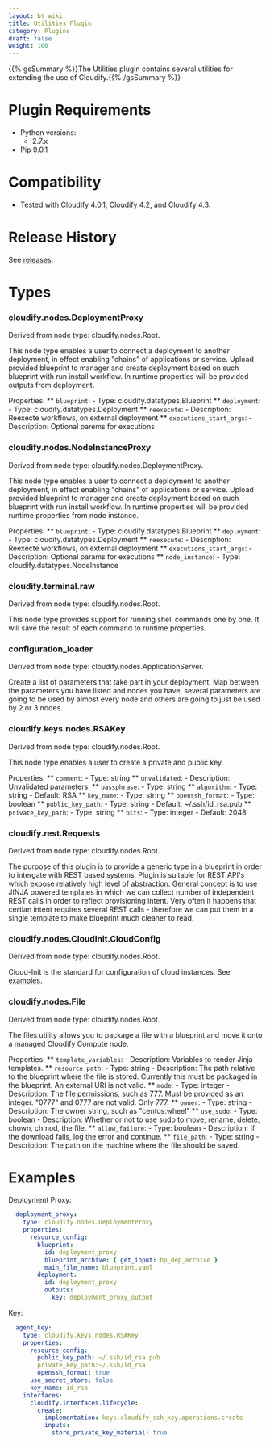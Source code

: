 ```yaml
---
layout: bt_wiki
title: Utilities Plugin
category: Plugins
draft: false
weight: 100
---
```


{{% gsSummary %}}The Utilities plugin contains several utilities for extending the use of Cloudify.{{% /gsSummary %}}

# Plugin Requirements

* Python versions:
  * 2.7.x
* Pip 9.0.1


# Compatibility

* Tested with Cloudify 4.0.1, Cloudify 4.2, and Cloudify 4.3.


# Release History

See [releases](https://github.com/cloudify-incubator/cloudify-utilities-plugin/releases).


# Types

### **cloudify.nodes.DeploymentProxy**
  Derived from node type: cloudify.nodes.Root.

This node type enables a user to connect a deployment to another deployment, in effect enabling "chains" of applications or service.
Upload provided blueprint to manager and create deployment based on such blueprint with run install workflow.
In runtime properties will be provided outputs from deployment.

  Properties:
    ** `blueprint`:
      - Type: cloudify.datatypes.Blueprint
    ** `deployment`:
      - Type: cloudify.datatypes.Deployment
    ** `reexecute`:
      - Description: Reexecte workflows, on external deployment
    ** `executions_start_args`:
      - Description: Optional parems for executions


### **cloudify.nodes.NodeInstanceProxy**
  Derived from node type: cloudify.nodes.DeploymentProxy.

This node type enables a user to connect a deployment to another deployment, in effect enabling "chains" of applications or service.
Upload provided blueprint to manager and create deployment based on such blueprint with run install workflow.
In runtime properties will be provided runtime properties from node instance.

  Properties:
    ** `blueprint`:
      - Type: cloudify.datatypes.Blueprint
    ** `deployment`:
      - Type: cloudify.datatypes.Deployment
    ** `reexecute`:
      - Description: Reexecte workflows, on external deployment
    ** `executions_start_args`:
      - Description: Optional params for executions
    ** `node_instance`:
      - Type: cloudify.datatypes.NodeInstance


### **cloudify.terminal.raw**
  Derived from node type: cloudify.nodes.Root.

This node type provides support for running shell commands one by one. It will save the result of each command to runtime properties.


### **configuration_loader**
  Derived from node type: cloudify.nodes.ApplicationServer.

Create a list of parameters that take part in your deployment,
Map between the parameters you have listed and nodes you have, several parameters are going
to be used by almost every node and others are going to just be used by 2 or 3 nodes.


### **cloudify.keys.nodes.RSAKey**
  Derived from node type: cloudify.nodes.Root.

This node type enables a user to create a private and public key.

  Properties:
    ** `comment`:
      - Type: string
    ** `unvalidated`:
      - Description: Unvalidated parameters.
    ** `passphrase`:
      - Type: string
    ** `algorithm`:
      - Type: string
      - Default: RSA
    ** `key_name`:
      - Type: string
    ** `openssh_format`:
      - Type: boolean
    ** `public_key_path`:
      - Type: string
      - Default: ~/.ssh/id_rsa.pub
    ** `private_key_path`:
      - Type: string
    ** `bits`:
      - Type: integer
      - Default: 2048


### **cloudify.rest.Requests**
  Derived from node type: cloudify.nodes.Root.

The purpose of this plugin is to provide a generic type in a blueprint in order to intergate with REST based systems. Plugin is suitable for REST API's which expose relatively high level of abstraction. General concept is to use JINJA powered templates in which we can collect number of independent REST calls in order to reflect provisioning intent. Very often it happens that certian intent requires several REST calls - therefore we can put them in a single template to make blueprint much cleaner to read.


### **cloudify.nodes.CloudInit.CloudConfig**
  Derived from node type: cloudify.nodes.Root.

Cloud-Init is the standard for configuration of cloud instances. See [examples](http://cloudinit.readthedocs.io/en/latest/topics/examples.html).


### **cloudify.nodes.File**
  Derived from node type: cloudify.nodes.Root.

The files utility allows you to package a file with a blueprint and move it onto a managed Cloudify Compute node.

  Properties:
    ** `template_variables`:
      - Description: Variables to render Jinja templates.
    ** `resource_path`:
      - Type: string
      - Description: The path relative to the blueprint where the file is stored. Currently this must be packaged in the blueprint. An external URI is not valid.
    ** `mode`:
      - Type: integer
      - Description: The file permissions, such as 777. Must be provided as an integer. "0777" and 0777 are not valid. Only 777.
    ** `owner`:
      - Type: string
      - Description: The owner string, such as "centos:wheel"
    ** `use_sudo`:
      - Type: boolean
      - Description: Whether or not to use sudo to move, rename, delete, chown, chmod, the file.
    ** `allow_failure`:
      - Type: boolean
      - Description: If the download fails, log the error and continue.
    ** `file_path`:
      - Type: string
      - Description: The path on the machine where the file should be saved.


# Examples

Deployment Proxy:

```yaml
  deployment_proxy:
    type: cloudify.nodes.DeploymentProxy
    properties:
      resource_config:
        blueprint:
          id: deployment_proxy
          blueprint_archive: { get_input: bp_dep_archive }
          main_file_name: blueprint.yaml
        deployment:
          id: deployment_proxy
          outputs:
            key: deployment_proxy_output
```

Key:

```yaml
  agent_key:
    type: cloudify.keys.nodes.RSAKey
    properties:
      resource_config:
        public_key_path: ~/.ssh/id_rsa.pub
        private_key_path:~/.ssh/id_rsa
        openssh_format: true
      use_secret_store: false
      key_name: id_rsa
    interfaces:
      cloudify.interfaces.lifecycle:
        create:
          implementation: keys.cloudify_ssh_key.operations.create
          inputs:
            store_private_key_material: true
```
